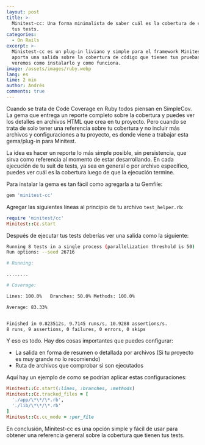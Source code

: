 ```yaml
---
layout: post
title: >-
  Minitest-cc: Una forma minimalista de saber cuál es la cobertura de código de
  tus tests.
categories:
  - On Rails
excerpt: >-
  Ministest-cc es un plug-in liviano y simple para el framework Minitest que
  aporta una salida sobre la cobertura de código que tienen tus pruebas. Aquí
  veremos como instalarlo y como funciona.
image: /assets/images/ruby.webp
lang: es
time: 2 min
author: Andrés
comments: true
---
```

Cuando se trata de Code Coverage en Ruby todos piensan en SimpleCov. La gema que entrega un reporte completo sobre la cobertura y puedes ver los detalles en archivos HTML que crea en tu proyecto. Pero cuando se trata de solo tener una referencia sobre tu cobertura y no incluir más archivos y configuraciones a tu proyecto, es donde viene a trabajar esta gema/plug-in para Minitest.

La idea es hacer un reporte lo más simple posible, sin persistencia, que sirva como referencia al momento de estar desarrollando. En cada ejecución de tu suit de tests, ya sea en general o por archivo específico, puedes ver cuál es la cobertura luego de que la ejecución termine.

Para instalar la gema es tan fácil como agregarla a tu Gemfile:

```ruby
gem 'minitest-cc'
```

Agregar las siguientes líneas al principio de tu archivo `test_helper.rb`:

```ruby
require 'minitest/cc'
Minitest::Cc.start
```

Después de ejecutar tus tests deberías ver una salida como la siguiente:

```bash
Running 8 tests in a single process (parallelization threshold is 50)
Run options: --seed 26716

# Running:

........

# Coverage:

Lines: 100.0%   Branches: 50.0% Methods: 100.0%

Average: 83.33%


Finished in 0.823512s, 9.7145 runs/s, 10.9288 assertions/s.
8 runs, 9 assertions, 0 failures, 0 errors, 0 skips
```

Y eso es todo. Hay dos cosas importantes que puedes configurar:

- La salida en forma de resumen o detallada por archivos (Si tu proyecto es muy grande no lo recomiendo)
- Ruta de archivos que comprobar si son ejecutados

Aquí hay un ejemplo de como se podrían aplicar estas configuraciones:

```ruby
Minitest::Cc.start(:lines, :branches, :methods)
Minitest::Cc.tracked_files = [
  './app/\*\*/\*.rb',
  './lib/\*\*/\*.rb'
]
Minitest::Cc.cc_mode = :per_file
```

En conclusión, Minitest-cc es una opción simple y fácil de usar para obtener una referencia general sobre la cobertura que tienen tus tests.

